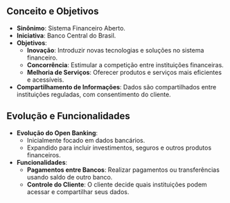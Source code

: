 
## Conceito e Objetivos
- **Sinônimo**: Sistema Financeiro Aberto.
- **Iniciativa**: Banco Central do Brasil.
- **Objetivos**:
  - **Inovação**: Introduzir novas tecnologias e soluções no sistema financeiro.
  - **Concorrência**: Estimular a competição entre instituições financeiras.
  - **Melhoria de Serviços**: Oferecer produtos e serviços mais eficientes e acessíveis.
- **Compartilhamento de Informações**: Dados são compartilhados entre instituições reguladas, com consentimento do cliente.

## Evolução e Funcionalidades
- **Evolução do Open Banking**:
  - Inicialmente focado em dados bancários.
  - Expandido para incluir investimentos, seguros e outros produtos financeiros.
- **Funcionalidades**:
  - **Pagamentos entre Bancos**: Realizar pagamentos ou transferências usando saldo de outro banco.
  - **Controle do Cliente**: O cliente decide quais instituições podem acessar e compartilhar seus dados.